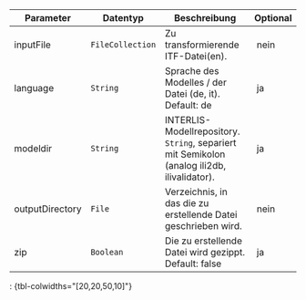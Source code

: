 Parameter | Datentyp | Beschreibung | Optional
----------|----------|-------------|-------------
inputFile | `FileCollection` | Zu transformierende ITF-Datei(en). | nein
language | `String` | Sprache des Modelles / der Datei (de, it). Default: de | ja
modeldir | `String` | INTERLIS-Modellrepository. `String`, separiert mit Semikolon (analog ili2db, ilivalidator). | ja
outputDirectory | `File` | Verzeichnis, in das die zu erstellende Datei geschrieben wird. | nein
zip | `Boolean` | Die zu erstellende Datei wird gezippt. Default: false | ja
: {tbl-colwidths="[20,20,50,10]"}
